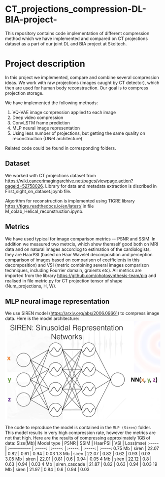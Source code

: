 # CT_projections_compression-DL-BIA-project-
This repository contains code implementation of different compression method which we have implemented and compared on CT projections dataset as a part of our joint DL and BIA project at Skoltech.

# Project description
In this project we implemented, compare and combine several compression ideas.
We work with raw projections (images caught by CT detector), which then are used for human body reconstruction. Our goal is to compress projection storage.

We have implemented the following methods:
1) VQ-VAE image compression applied to each image
2) Deep video compression
3) ConvLSTM frame prediction
4) MLP neural image representation
5) Using less number of projections, but getting the same quality on reconstruction (UNet architecture)

Related code could be found in corresponding folders.

## Dataset

We worked with CT projections dataset from https://wiki.cancerimagingarchive.net/pages/viewpage.action?pageId=52758026. Library for data and metadata extraction is discribed in First_sight_on_dataset.jpynb file. 

Algorithm for reconstruction is implemented using TIGRE library https://tigre.readthedocs.io/en/latest/ in file M_colab_Helical_reconstruction.ipynb.

## Metrics 

We have used typical for image comparison metrics -- PSNR and SSIM. In addition we measured two metrcis, which show themself good both on MRI data and on natural images accordicg to estimation of the cardiologists, they are HaarPSI (based on Haar Wavelet decomposition and perception comparison of images based on comparison of coefficients in this decomposition)  and VSI (metric combining several images comparison techniques, including Fourrier domain, graients etc). All metrics are imported from the library https://github.com/photosynthesis-team/piq and realised in file metric.py for CT projection tensor of shape (Num_projections, H, W).

## MLP neural image representation
We use SIREN model (https://arxiv.org/abs/2006.09661) to compress image data.
Here is the model architecture:
![alt text](./images/siren_model.png)

The code to reproduce the model is contained in the `MLP (Siren)` folder.
This model results in very high compression rate, however the metrics are not that high.
Here are the results of compressing approximately 1GB of data:
Size(Mb)| Model type    | PSNR    | SSIM    | HaarPSI | VSI     | Loss(mse)
:-----  | :-----------  | :-----: | :-----: | :-----: | :-----: | :-----:
0.75 Mb | siren         | 22.07   | 0.82    | 0.61    | 0.94    | 0.03
1.3 Mb  | siren         | 22.07   | 0.82    | 0.62    | 0.93    | 0.03
3.05 Mb | siren         | 22.01   | 0.81    | 0.6     | 0.94    | 0.05
4 Mb    | siren         | 22.12   | 0.8     | 0.63    | 0.94    | 0.03
4 Mb    | siren_cascade | 21.87   | 0.82    | 0.63    | 0.94    | 0.03
19 Mb   | siren         | 21.97   | 0.84    | 0.6     | 0.94    | 0.03
